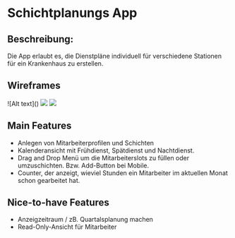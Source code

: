 <h1>Schichtplanungs App</h1>

<h2>Beschreibung:</h2>

Die App erlaubt es, die Dienstpläne individuell für verschiedene Stationen für ein Krankenhaus zu erstellen.

<h2>Wireframes</h2>
![Alt text](<Screenshot from 2024-01-15 20-01-37.png>)
<img src=".img/Screenshot from 2024-01-15 20-01-37.png">
<img src=".img/image.png">

<h2>Main Features</h2>
<ul>
<li>Anlegen von Mitarbeiterprofilen und Schichten</li>
<li>Kalenderansicht mit Frühdienst, Spätdienst und Nachtdienst.</li>
<li>Drag and Drop Menü um die Mitarbeiterslots zu füllen oder umzuschichten. Bzw. Add-Button bei Mobile.</li>
<li>Counter, der anzeigt, wieviel Stunden ein Mitarbeiter im aktuellen Monat schon gearbeitet hat.</li>
</ul>
<h2>Nice-to-have Features</h2>
<ul>
<li>Anzeigzeitraum / zB. Quartalsplanung machen</li>
<li>Read-Only-Ansicht für Mitarbeiter</li>
</ul>

